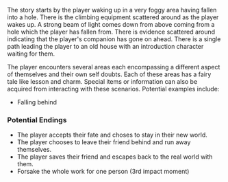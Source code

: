The story starts by the player waking up in a very foggy area having fallen into a hole. There is the climbing equipment scattered around as the player wakes up. A strong beam of light comes down from above coming from a hole which the player has fallen from. There is evidence scattered around indicating that the player's companion has gone on ahead. There is a single path leading the player to an old house with an introduction character waiting for them.

The player encounters several areas each encompassing a different aspect of themselves and their own self doubts. Each of these areas has a fairy tale like lesson and charm. Special items or information can also be acquired from interacting with these scenarios. Potential examples include:
- Falling behind 
### Potential Endings
- The player accepts their fate and choses to stay in their new world.
- The player chooses to leave their friend behind and run away themselves.
- The player saves their friend and escapes back to the real world with them.
- Forsake the whole work for one person (3rd impact moment)